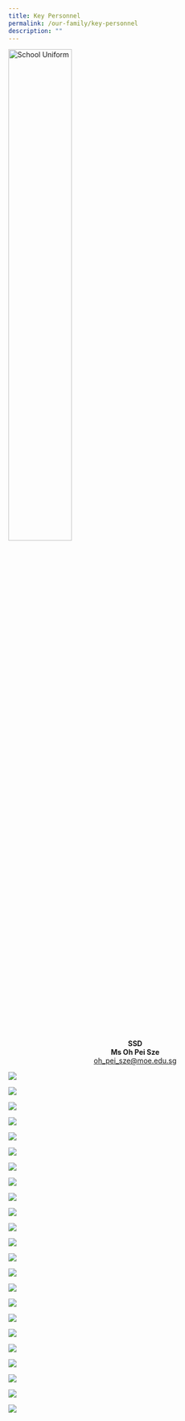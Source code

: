```yaml
---
title: Key Personnel
permalink: /our-family/key-personnel
description: ""
---
```

<style>  
img {  
  display: block;  
  margin-left: auto;  
  margin-right: auto;  
}  
</style>  
<body><img src="/images/Ms%20Oh%20Pei%20Sze.jpg" alt="School Uniform" style="width:50%;">  
  
</body>

<p style="text-align:center;"><strong>SSD<br>Ms Oh Pei Sze</strong><br><a href="mailto:oh_pei_sze@moe.edu.sg">oh_pei_sze@moe.edu.sg</a></p>


![](/images/Mdm%20Tan%20Siew%20Chian.jpg)

![](/images/AIN.jpeg)

![](/images/Alison.jpeg)

![](/images/Mr%20Adrain%20Ong.jpg)

![](/images/Ms%20Nur%20Mawarni%20%20Bte%20Nin%20Sahmad.jpg)

![](/images/Mr%20Cheng%20Chuen%20Yang%20Christopher.jpg)

![](/images/Ms%20Balbir%20Kaur.jpg)

![](/images/Mr%20Ivan%20Ng%20Wee%20Liat.jpg)

![](/images/Ms%20Cheryl%20Lim%20Lee.jpg)

![](/images/Mr%20Teo%20Tze%20Koon%20Isreal.jpg)

![](/images/Mdm%20Sylvia%20Wang%20Yong%20Ling.jpg)

![](/images/Mrs%20Eng%20Yi%20Wen.jpg)

![](/images/Mr%20Fabian.jpg)

![](/images/Mrs%20Magdelene%20Khairyl-Han.jpg)

![](/images/Mr%20Luo%20Kangming%20Eugene.jpg)

![](/images/Mdm%20Janice%20Ong.jpg)

![](/images/Mdm%20Lim%20Hwee%20Li.jpg)

![](/images/Mrs%20Sophie%20Chen.jpg)

![](/images/Mdm%20Han%20Huaxiu.jpg)

![](/images/Ms%20Rosnita%20Abdul%20Rahim.jpg)

![](/images/Jamie%202022.jpeg)

![](/images/Mdm%20Tan%20Wan%20Ting%20Clara.jpg)

![](/images/Ms%20Karen%20Low%20Lai%20Fong.jpg)